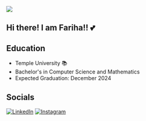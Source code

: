 ![](https://komarev.com/ghpvc/?username=tuh25772&style=flat-square)

## Hi there! I am Fariha!! 💕

## Education
- Temple University 📚
- Bachelor's in Computer Science and Mathematics
- Expected Graduation: December 2024

## Socials
[![LinkedIn](https://img.shields.io/badge/LinkedIn-%230077B5.svg?logo=linkedin&logoColor=white)](https://www.linkedin.com/in/fariha-jahin) 
[![Instagram](https://img.shields.io/badge/Instagram-%23E4405F.svg?logo=Instagram&logoColor=white)](https://www.instagram.com/ria.jay99)

